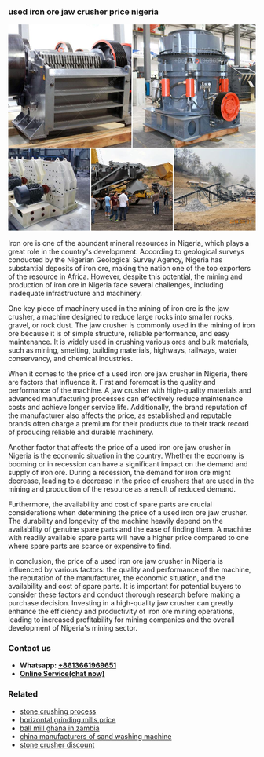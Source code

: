 <h3>used iron ore jaw crusher price nigeria</h3><img src='1708332341.jpg' alt=''><p>Iron ore is one of the abundant mineral resources in Nigeria, which plays a great role in the country's development. According to geological surveys conducted by the Nigerian Geological Survey Agency, Nigeria has substantial deposits of iron ore, making the nation one of the top exporters of the resource in Africa. However, despite this potential, the mining and production of iron ore in Nigeria face several challenges, including inadequate infrastructure and machinery.</p><p>One key piece of machinery used in the mining of iron ore is the jaw crusher, a machine designed to reduce large rocks into smaller rocks, gravel, or rock dust. The jaw crusher is commonly used in the mining of iron ore because it is of simple structure, reliable performance, and easy maintenance. It is widely used in crushing various ores and bulk materials, such as mining, smelting, building materials, highways, railways, water conservancy, and chemical industries.</p><p>When it comes to the price of a used iron ore jaw crusher in Nigeria, there are factors that influence it. First and foremost is the quality and performance of the machine. A jaw crusher with high-quality materials and advanced manufacturing processes can effectively reduce maintenance costs and achieve longer service life. Additionally, the brand reputation of the manufacturer also affects the price, as established and reputable brands often charge a premium for their products due to their track record of producing reliable and durable machinery.</p><p>Another factor that affects the price of a used iron ore jaw crusher in Nigeria is the economic situation in the country. Whether the economy is booming or in recession can have a significant impact on the demand and supply of iron ore. During a recession, the demand for iron ore might decrease, leading to a decrease in the price of crushers that are used in the mining and production of the resource as a result of reduced demand.</p><p>Furthermore, the availability and cost of spare parts are crucial considerations when determining the price of a used iron ore jaw crusher. The durability and longevity of the machine heavily depend on the availability of genuine spare parts and the ease of finding them. A machine with readily available spare parts will have a higher price compared to one where spare parts are scarce or expensive to find.</p><p>In conclusion, the price of a used iron ore jaw crusher in Nigeria is influenced by various factors: the quality and performance of the machine, the reputation of the manufacturer, the economic situation, and the availability and cost of spare parts. It is important for potential buyers to consider these factors and conduct thorough research before making a purchase decision. Investing in a high-quality jaw crusher can greatly enhance the efficiency and productivity of iron ore mining operations, leading to increased profitability for mining companies and the overall development of Nigeria's mining sector.</p><h3>Contact us</h3><ul><li><strong>Whatsapp:&nbsp;<a href="https://wa.me/8613661969651">+8613661969651</a></strong></li><li><a href="https://swt.shibang-china.com/?git&amp;zhl&amp;used iron ore jaw crusher price nigeria"><strong>Online Service(chat now)</strong></a></li></ul><h3>Related</h3><ul><li><a href='stone crushing process.md'>stone crushing process</a></li><li><a href='horizontal grinding mills price.md'>horizontal grinding mills price</a></li><li><a href='ball mill ghana in zambia.md'>ball mill ghana in zambia</a></li><li><a href='china manufacturers of sand washing machine.md'>china manufacturers of sand washing machine</a></li><li><a href='stone crusher discount.md'>stone crusher discount</a></li></ul>